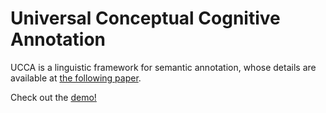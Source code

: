 Universal Conceptual Cognitive Annotation
============================
UCCA is a linguistic framework for semantic annotation, whose details
are available at [the following paper](http://www.cs.huji.ac.il/~oabend/papers/ucca_acl.pdf).

Check out the [demo!](https://github.com/egeersu/comp542/blob/master/semparsing/ucca/UCCA_demo.ipynb)

